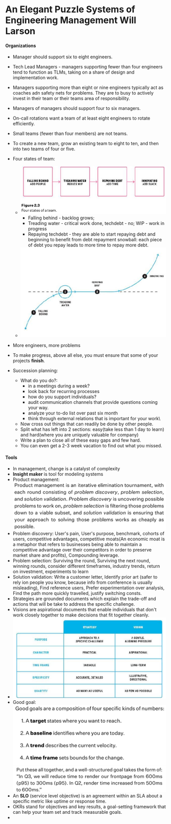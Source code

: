 # An Elegant Puzzle Systems of Engineering Management Will Larson

#### Organizations

* Manager should support six to eight engineers.
* Tech Lead Managers - managers supporting fewer than four engineers tend to function as TLMs, taking on a share of
  design and implementation work.
* Managers supporting more than eight or nine engineers typically act as coaches adn safety nets for problems. They are
  to busy to actively invest in their team or their teams area of responsibility.
* Managers of managers should support four to six managers.
* On-call rotations want a team of at least eight engineers to rotate efficiently.
* Small teams (fewer than four members) are not teams.
* To create a new team, grow an existing team to eight to ten, and then into two teams of four or five.

* Four states of team:
    * ![img.png](../res/four_states.png)
        * Falling behind - backlog grows;
        * Treading water - critical work done, techdebt - no; WIP - work in progress
        * Repaying techdebt - they are able to start repaying debt and beginning to benefit from debt repayment
          snowball:
          each piece of debt you repay leads to more time to repay more debt.
    * ![img.png](../res/four_stages.png)

* More engineers, more problems
* To make progress, above all else, you must ensure that some of your projects **finish**.
* Succession planning:
    * What do you do?:
        * in a meetings during a week?
        * look back for recurring processes
        * how do you support individuals?
        * audit communication channels that provide questions coming your way.
        * analyze your to-do list over past six month
        * think through external relations that is important for your work\
    * Now cross out things that can readily be done by other people.
    * Split what has left into 2 sections: easy(take less than 1 day to learn) and hard(where you are uniquely valuable
      for company)
    * Write a plan to close all of these easy gaps and few hard.
    * You can even get a 2-3 week vacation to find out what you missed.

#### Tools

* In management, change is a catalyst of complexity
* **Insight maker** is tool for modeling systems
* Product management: ![img.png](../res/product_management.png)
* Problem discovery: User's pain, User's purpose, benchmark, cohorts of users, competitive advantages, competitive
  moats(An economic moat is a metaphor that refers to businesses being able to maintain a competitive advantage over
  their competitors in order to preserve market share and profits), Compounding leverage.
* Problem selection: Surviving the round, Surviving the next round, winning rounds, consider different timeframes,
  industry trends, return on investment, experiments to learn
* Solution validation: Write a customer letter, Identify prior art (safer to rely ion people you know, because info from
  conference is usually misleading), Find reference users, Prefer experimentation over analysis, Find the path more
  quickly travelled, justify switching consts.
* Strategies are grounded documents which explain the trade-off and actions that will be take to address the specific
  challenge.
* Visions are aspirational documents that enable individuals that don't work closely together to make decisions that fit
  together cleanly.
* ![img.png](../res/strategiesAndVision.png)
* Good goal: ![img.png](../res/goodGoal.png)![img.png](../res/goalExample.png)
* An **SLO** (service level objective) is an agreement within an SLA about a specific metric like uptime or response
  time.
* OKRs stand for objectives and key results, a goal-setting framework that can help your team set and track measurable
  goals.
* 
